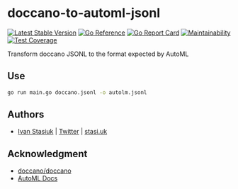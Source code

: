 # doccano-to-automl-jsonl

[![Latest Stable Version](https://img.shields.io/github/v/release/brokeyourbike/doccano-to-automl-jsonl)](https://github.com/brokeyourbike/doccano-to-automl-jsonl/releases)
[![Go Reference](https://pkg.go.dev/badge/github.com/brokeyourbike/doccano-to-automl-jsonl.svg)](https://pkg.go.dev/github.com/brokeyourbike/doccano-to-automl-jsonl)
[![Go Report Card](https://goreportcard.com/badge/github.com/brokeyourbike/doccano-to-automl-jsonl)](https://goreportcard.com/report/github.com/brokeyourbike/doccano-to-automl-jsonl)
[![Maintainability](https://api.codeclimate.com/v1/badges/8143da602e9ee7a2e6f6/maintainability)](https://codeclimate.com/github/brokeyourbike/doccano-to-automl-jsonl/maintainability)
[![Test Coverage](https://api.codeclimate.com/v1/badges/8143da602e9ee7a2e6f6/test_coverage)](https://codeclimate.com/github/brokeyourbike/doccano-to-automl-jsonl/test_coverage)

Transform doccano JSONL to the format expected by AutoML

## Use

```bash
go run main.go doccano.jsonl -o autolm.jsonl
```

## Authors

- [Ivan Stasiuk](https://github.com/brokeyourbike) | [Twitter](https://twitter.com/brokeyourbike) | [stasi.uk](https://stasi.uk)

## Acknowledgment

- [doccano/doccano](https://github.com/doccano/doccano)
- [AutoML Docs](https://cloud.google.com/natural-language/automl/docs/prepare)